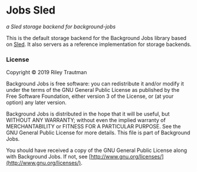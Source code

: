 # Jobs Sled
_a Sled storage backend for background-jobs_

This is the default storage backend for the Background Jobs library based on [Sled](https://github.com/spacejam/sled). It also servers as a reference implementation for storage backends.

### License

Copyright © 2019 Riley Trautman

Background Jobs is free software: you can redistribute it and/or modify it under the terms of the GNU General Public License as published by the Free Software Foundation, either version 3 of the License, or (at your option) any later version.

Background Jobs is distributed in the hope that it will be useful, but WITHOUT ANY WARRANTY; without even the implied warranty of MERCHANTABILITY or FITNESS FOR A PARTICULAR PURPOSE. See the GNU General Public License for more details. This file is part of Background Jobs.

You should have received a copy of the GNU General Public License along with Background Jobs. If not, see [http://www.gnu.org/licenses/](http://www.gnu.org/licenses/).
